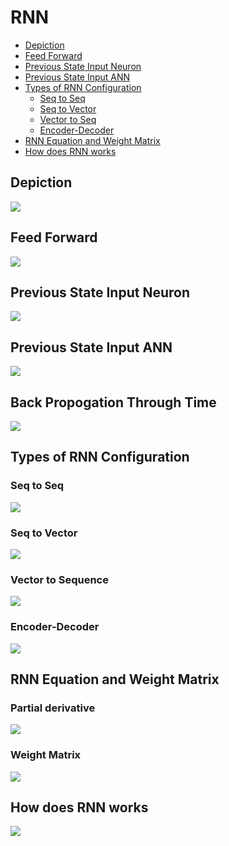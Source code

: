 # RNN
- [Depiction](#depiction)
- [Feed Forward](#feed-forward)
- [Previous State Input Neuron](#previous-state-input-neuron)
- [Previous State Input ANN](#previous-state-input-ann)
- [Types of RNN Configuration](#types-of-rnn-configuration)
  - [Seq to Seq](#seq-to-seq)
  - [Seq to Vector](#seq-to-vector)
  - [Vector to Seq](#vector-to-seq)
  - [Encoder-Decoder](#encoder-decoder)
- [RNN Equation and Weight Matrix](#rnn-equation-and-weight-matrix)
- [How does RNN works](how-does-rnn-works)

## Depiction
<img src="images/RNN-Depiction.png">

## Feed Forward
<img src="images/FFNN-Depiction.png">

## Previous State Input Neuron
<img src="images/Previous-State-Input-Neuron.png">

## Previous State Input ANN
<img src="images/Previous-State-Input-ANN.png">

## Back Propogation Through Time
<img src="images/BPTT.png">

## Types of RNN Configuration
### Seq to Seq
<img src="images/Seq-to-Seq.png">

### Seq to Vector
<img src="images/Seq-to-Vector.png">

### Vector to Sequence
<img src="images/Vector-to-Sequence.png">

### Encoder-Decoder
<img src="images/Encode-Decoder.png">

## RNN Equation and Weight Matrix
### Partial derivative
<img src="images/partial-derivative.png">

### Weight Matrix
<img src="images/RNN-Equation-WeightMatrix.png">

## How does RNN works
<img src="images/How-To-Solve.png.png">
